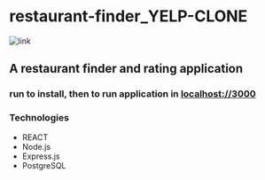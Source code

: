 # restaurant-finder_YELP-CLONE

![link](https://scontent-dfw5-1.xx.fbcdn.net/v/t39.30808-6/228001747_947244812778991_4381956387637795039_n.png?_nc_cat=109&ccb=1-5&_nc_sid=973b4a&_nc_ohc=7b4XY8w_DD0AX835MG2&_nc_ht=scontent-dfw5-1.xx&oh=00_AT-XjCB5kRc2exOMNwtRh8ZSacDH_fr1WQEAkM5Zhf7LAw&oe=625D4225)

## A restaurant finder and rating application
### run **<nmp i>** to install, then **<npm start>** to run application in **<localhost://3000>**
### Technologies
* REACT
* Node.js
* Express.js
* PostgreSQL
